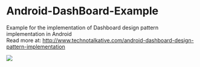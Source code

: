 Android-DashBoard-Example
=========================

Example for the implementation of Dashboard design pattern implementation in Android <br/>
Read more at: <a href="http://www.technotalkative.com/android-dashboard-design-pattern-implementation" target="_blank">http://www.technotalkative.com/android-dashboard-design-pattern-implementation</a>

<img src="https://raw.github.com/PareshMayani/Android-DashBoard-Example/master/%5Boutput%5D%20dashboard%20example.png">

